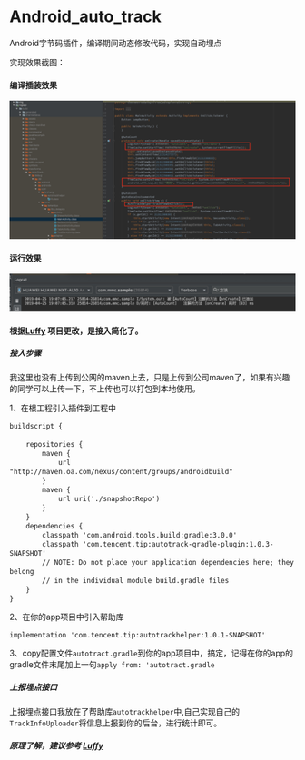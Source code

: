 # Android_auto_track
Android字节码插件，编译期间动态修改代码，实现自动埋点

实现效果截图：

#### 编译插装效果

![](https://github.com/bravekingzhang/android_auto_track/blob/master/compile.jpg)

#### 运行效果
![](https://github.com/bravekingzhang/android_auto_track/blob/master/runtime.jpg)


#### 根据[Luffy](https://github.com/JieYuShi/Luffy) 项目更改，是接入简化了。

##### 接入步骤

我这里也没有上传到公网的maven上去，只是上传到公司maven了，如果有兴趣的同学可以上传一下，不上传也可以打包到本地使用。

1、在根工程引入插件到工程中

```
buildscript {

    repositories {
        maven {
            url "http://maven.oa.com/nexus/content/groups/androidbuild"
        }
        maven {
            url uri('./snapshotRepo')
        }
    }
    dependencies {
        classpath 'com.android.tools.build:gradle:3.0.0'
        classpath 'com.tencent.tip:autotrack-gradle-plugin:1.0.3-SNAPSHOT'
        // NOTE: Do not place your application dependencies here; they belong
        // in the individual module build.gradle files
    }
}

```

2、在你的app项目中引入帮助库
```
implementation 'com.tencent.tip:autotrackhelper:1.0.1-SNAPSHOT'
```

3、copy配置文件`autotract.gradle`到你的app项目中，搞定，记得在你的app的gradle文件末尾加上一句`apply from: 'autotract.gradle`

##### 上报埋点接口

上报埋点接口我放在了帮助库`autotrackhelper`中,自己实现自己的`TrackInfoUploader`将信息上报到你的后台，进行统计即可。



##### 原理了解，建议参考 [Luffy](https://github.com/JieYuShi/Luffy)





